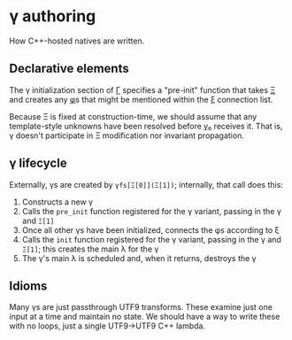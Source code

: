 # γ authoring
How C++-hosted natives are written.


## Declarative elements
The γ initialization section of [Γ](Gamma.md) specifies a "pre-init" function that takes [Ξ](Xi.md) and creates any [φ](phi.md)s that might be mentioned within the [ξ](xi.md) connection list.

Because Ξ is fixed at construction-time, we should assume that any template-style unknowns have been resolved before [γ₀](gamma0.md) receives it. That is, γ doesn't participate in Ξ modification nor invariant propagation.


## γ lifecycle
Externally, γs are created by `γfs[Ξ[0]](Ξ[1])`; internally, that call does this:

1. Constructs a new γ
2. Calls the `pre_init` function registered for the γ variant, passing in the γ and `Ξ[1]`
3. Once all other γs have been initialized, connects the φs according to ξ
4. Calls the `init` function registered for the γ variant, passing in the γ and `Ξ[1]`; this creates the main λ for the γ
5. The γ's main λ is scheduled and, when it returns, destroys the γ


## Idioms
Many γs are just passthrough UTF9 transforms. These examine just one input at a time and maintain no state. We should have a way to write these with no loops, just a single UTF9→UTF9 C++ lambda.
